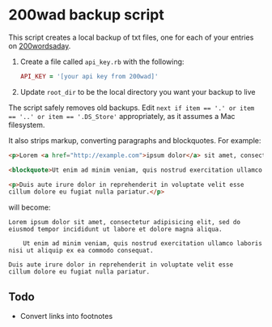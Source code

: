 # 200wad backup script

This script creates a local backup of txt files, one for each of your entries on [200wordsaday](https://200wordsaday.com/).

1. Create a file called `api_key.rb` with the following:
    ```ruby
    API_KEY = '[your api key from 200wad]'
    ```
1. Update `root_dir` to be the local directory you want your backup to live

The script safely removes old backups. Edit `next if item == '.' or item == '..' or item == '.DS_Store'` appropriately, as it assumes a Mac filesystem.

It also strips markup, converting paragraphs and blockquotes. For example:

```html
<p>Lorem <a href="http://example.com">ipsum dolor</a> sit amet, consectetur adipisicing elit, sed do eiusmod tempor incididunt ut labore et dolore magna aliqua.</p>

<blockquote>Ut enim ad minim veniam, quis nostrud exercitation ullamco laboris nisi ut aliquip ex ea commodo consequat.</blockquote>

<p>Duis aute irure dolor in reprehenderit in voluptate velit esse
cillum dolore eu fugiat nulla pariatur.</p>
```

will become:

```text
Lorem ipsum dolor sit amet, consectetur adipisicing elit, sed do eiusmod tempor incididunt ut labore et dolore magna aliqua.

    Ut enim ad minim veniam, quis nostrud exercitation ullamco laboris nisi ut aliquip ex ea commodo consequat.

Duis aute irure dolor in reprehenderit in voluptate velit esse
cillum dolore eu fugiat nulla pariatur.
```

## Todo

- Convert links into footnotes
